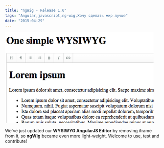 ```yaml
---
title: "ngWig - Release 1.0"
tags: "Angular,javascript,ng-wig,Хочу сделать мир лучше"
date: "2015-04-29"
---
```


[![ng-wig-demo](images/ng-wig-demo.png)](https://stevermeister.github.io/ngWig/ "https://stevermeister.github.io/ngWig/")

We've just updated our **WYSIWYG AngularJS Editor** by removing iframe from it, so [**ngWig**](https://stevermeister.github.io/ngWig/ "https://stevermeister.github.io/ngWig/") became even more light-weight. Welcome to use, test and contribute!
